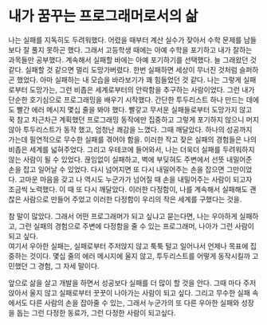 # 내가 꿈꾸는 프로그래머로서의 삶

나는 실패를 지독히도 두려워했다. 어렸을 때부터 계산 실수가 잦아서 수학 문제를 남들보다 잘 풀지 못하곤 했다. 그래서 고등학생 때에는 아예 수학을 포기하고 내가 잘하는 과목들만 공부했다. 계속해서 실패할 바에는 아예 포기하기를 선택했다.
늘 그래왔던 것 같다. 실패할 것 같으면 멀리 도망가버렸다. 한번 실패하면 세상이 무너진 것처럼 슬퍼하곤 했었다. 아마 실패하는 내 모습을 바라보기가 꽤 힘들었던 것 같다. 나는 그렇게 실패로부터 도망가는, 그런 비좁은 세계로부터의 안락함을 추구하는 사람이었다.
그런 내가 단순한 호기심으로 프로그래밍을 배우기 시작했다. 간단한 투두리스트 하나 만드는 데에도 빨간 에러 메시지 몇십 줄을 봐야 했다. 빨갛고 무서운 실패들로부터 도망가지 않고 꾹 참고 차근차근 계획했던 프로그래밍 동작에만 집중하고 그렇게 포기하지 않으니 머지않아 투두리스트가 동작 했고, 엄청난 쾌감을 느꼈다.
그때 깨달았다. 하나의 성공까지 가는데 필연적으로 무수한 실패를 겪어야 함을.
이러한 작고 잦은 실패의 경험들은 나의 비좁은 세계를 넓혀주었다.
그리고 우테코에 들어와서, 나는 더욱더 실패를 두려워하지 않는 사람이 될 수 있었다. 끊임없이 실패하고, 벽에 부딪혀도 주변에서 선뜻 내밀어준 손을 잡고 일어날 수 있었다. 다시 넘어지면 또 다시 내밀어주는 손을 잡으면 그만이었다. 고마운 마음을 갖고 나 역시도 누군가가 넘어질 때 손을 내밀어주는 사람이 되고자 조금씩 노력했다.
이 때 또 다시 깨달았다. 이러한 다정함이, 나를 계속해서 실패해도 괜찮은 사람으로 만들어 주었고 이러한 다정함이 우리의 작은 세계를 구했다는 것을.

참 말이 많았다. 그래서 어떤 프로그래머가 되고 싶냐고 묻는다면, 나는 우아하게 실패하고, 그런 실패의 경험으로 주변에 다정함을 줄 수 있는 프로그래머, 나아가 그런 사람이 되고 싶다.  
여기서 우아한 실패는, 실패로부터 주저앉지 않고 툭툭 털고 일어나서 언제나 목표에 집중하는 것이다. 몇십 줄의 에러 메시지에 울지 않고, 투두리스트를 어떻게 동작시킬까 고민했던 그 경험, 그 자세 말이다.

앞으로 삶을 살고 개발을 하면서 성공보다 실패를 더 많이 할 것을 안다.
그때 마다 주저앉아서 울지 않고 실패로부터 꿋꿋이 나아가는 사람이 되고 싶다.
그리고 무수한 실패 속에서도 다른 사람의 손을 잡아줄 수 있는, 그래서 누군가의 또 다른 우아한 실패와 성장을 돕는 그런 다정한 동료가, 그런 다정한 사람이 되고싶다.
